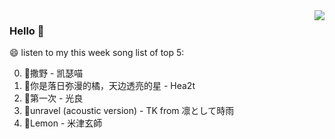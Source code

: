 <img align="right"  src="https://github-readme-stats.vercel.app/api/top-langs/?username=sohyunQVQ" />

### Hello 👋

😄 listen to my this week song list of top 5:

0. 🌈撒野 - 凯瑟喵
1. 🌈你是落日弥漫的橘，天边透亮的星 - Hea2t
2. 🌈第一次 - 光良
3. 🌈unravel (acoustic version) - TK from 凛として時雨
4. 🌈Lemon - 米津玄師

